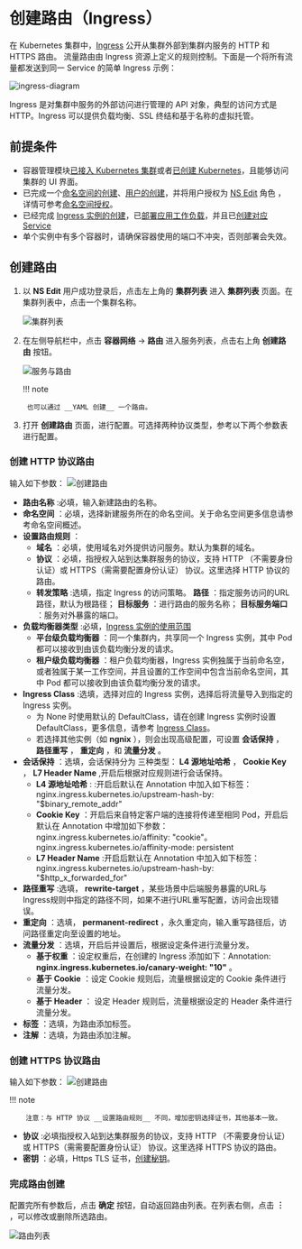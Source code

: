 # 创建路由（Ingress）

在 Kubernetes 集群中，[Ingress](https://kubernetes.io/docs/reference/generated/kubernetes-api/v1.24/#ingress-v1beta1-networking-k8s-io) 公开从集群外部到集群内服务的 HTTP 和 HTTPS 路由。
流量路由由 Ingress 资源上定义的规则控制。下面是一个将所有流量都发送到同一 Service 的简单 Ingress 示例：

![ingress-diagram](https://docs.daocloud.io/daocloud-docs-images/docs/kpanda/images/ingress.svg)

Ingress 是对集群中服务的外部访问进行管理的 API 对象，典型的访问方式是 HTTP。Ingress 可以提供负载均衡、SSL 终结和基于名称的虚拟托管。

## 前提条件

- 容器管理模块[已接入 Kubernetes 集群](../clusters/integrate-cluster.md)或者[已创建 Kubernetes](../clusters/create-cluster.md)，且能够访问集群的 UI 界面。
- 已完成一个[命名空间的创建](../namespaces/createns.md)、[用户的创建](../../../ghippo/user-guide/access-control/user.md)，并将用户授权为 [NS Edit](../permissions/permission-brief.md#ns-edit) 角色 ，详情可参考[命名空间授权](../permissions/cluster-ns-auth.md)。
- 已经完成 [Ingress 实例的创建](../../../network/modules/ingress-nginx/install.md)，已[部署应用工作负载](../workloads/create-deployment.md)，并且已[创建对应 Service](create-services.md)
- 单个实例中有多个容器时，请确保容器使用的端口不冲突，否则部署会失效。

## 创建路由

1. 以 __NS Edit__ 用户成功登录后，点击左上角的 __集群列表__ 进入 __集群列表__ 页面。在集群列表中，点击一个集群名称。

    ![集群列表](https://docs.daocloud.io/daocloud-docs-images/docs/zh/docs/kpanda/images/ingress01.png)

2. 在左侧导航栏中，点击 __容器网络__ -> __路由__ 进入服务列表，点击右上角 __创建路由__ 按钮。

    ![服务与路由](https://docs.daocloud.io/daocloud-docs-images/docs/zh/docs/kpanda/images/ingress02.png)

    !!! note

        也可以通过 __YAML 创建__ 一个路由。

3. 打开 __创建路由__ 页面，进行配置。可选择两种协议类型，参考以下两个参数表进行配置。

### 创建 HTTP 协议路由

  输入如下参数：
  ![创建路由](https://docs.daocloud.io/daocloud-docs-images/docs/zh/docs/kpanda/images/ingress03.png)
  
- __路由名称__ :必填，输入新建路由的名称。
- __命名空间__ ：必填，选择新建服务所在的命名空间。关于命名空间更多信息请参考命名空间概述。
- __设置路由规则__ ：
  - __域名__ ：必填，使用域名对外提供访问服务。默认为集群的域名。
  - __协议__ ：必填，指授权入站到达集群服务的协议，支持 HTTP （不需要身份认证）或 HTTPS（需需要配置身份认证） 协议。这里选择 HTTP 协议的路由。
  - __转发策略__ :选填，指定 Ingress 的访问策略。 __路径__ ：指定服务访问的URL路径，默认为根路径； __目标服务__ ：进行路由的服务名称； __目标服务端口__ ：服务对外暴露的端口。
- __负载均衡器类型__ :必填，[Ingress 实例的使用范围](../../../network/modules/ingress-nginx/scope.md)
  - __平台级负载均衡器__ ：同一个集群内，共享同一个 Ingress 实例，其中 Pod 都可以接收到由该负载均衡分发的请求。
  - __租户级负载均衡器__ ：租户负载均衡器，Ingress 实例独属于当前命名空，或者独属于某一工作空间，并且设置的工作空间中包含当前命名空间，其中 Pod 都可以接收到由该负载均衡分发的请求。
- __Ingress Class__ :选填，选择对应的 Ingress 实例，选择后将流量导入到指定的 Ingress 实例。
  - 为 None 时使用默认的 DefaultClass，请在创建 Ingress 实例时设置 DefaultClass，更多信息，请参考 [Ingress Class](../../../network/modules/ingress-nginx/ingressclass.md)。
  - 若选择其他实例（如 __ngnix__ ），则会出现高级配置，可设置 __会话保持__ ， __路径重写__ ， __重定向__ ，和 __流量分发__ 。
- __会话保持__ ：选填，会话保持分为 三种类型： __L4 源地址哈希__ ， __Cookie Key__ ， __L7 Header Name__ ,开启后根据对应规则进行会话保持。
  - __L4 源地址哈希__ : :开启后默认在 Annotation 中加入如下标签：nginx.ingress.kubernetes.io/upstream-hash-by: "$binary_remote_addr"
  - __Cookie Key__ ：开启后来自特定客户端的连接将传递至相同 Pod，开启后 默认在 Annotation 中增加如下参数：nginx.ingress.kubernetes.io/affinity: "cookie"。nginx.ingress.kubernetes.io/affinity-mode: persistent
  - __L7 Header Name__ :开启后默认在 Annotation 中加入如下标签：nginx.ingress.kubernetes.io/upstream-hash-by: "$http_x_forwarded_for"
- __路径重写__ :选填， __rewrite-target__ ，某些场景中后端服务暴露的URL与Ingress规则中指定的路径不同，如果不进行URL重写配置，访问会出现错误。
- __重定向__ ：选填， __permanent-redirect__ ，永久重定向，输入重写路径后，访问路径重定向至设置的地址。
- __流量分发__ ：选填，开启后并设置后，根据设定条件进行流量分发。
  - __基于权重__ ：设定权重后，在创建的 Ingress 添加如下：Annotation: __nginx.ingress.kubernetes.io/canary-weight: "10"__ 。
  - __基于 Cookie__ ：设定 Cookie 规则后，流量根据设定的 Cookie 条件进行流量分发。
  - __基于 Header__ ： 设定 Header 规则后，流量根据设定的 Header 条件进行流量分发。
- __标签__ ：选填，为路由添加标签。
- __注解__ ：选填，为路由添加注解。
### 创建 HTTPS 协议路由

  输入如下参数：
  ![创建路由](https://docs.daocloud.io/daocloud-docs-images/docs/zh/docs/kpanda/images/ingress04.png)

   !!! note

        注意：与 HTTP 协议 __设置路由规则__ 不同，增加密钥选择证书，其他基本一致。

- __协议__ :必填指授权入站到达集群服务的协议，支持 HTTP （不需要身份认证）或 HTTPS（需需要配置身份认证） 协议。这里选择 HTTPS 协议的路由。
- __密钥__ ：必填，Https TLS 证书，[创建秘钥](../configmaps-secrets/create-secret.md)。

### 完成路由创建

配置完所有参数后，点击 __确定__ 按钮，自动返回路由列表。在列表右侧，点击 __︙__ ，可以修改或删除所选路由。

![路由列表](https://docs.daocloud.io/daocloud-docs-images/docs/zh/docs/kpanda/images/ingress05.png)

